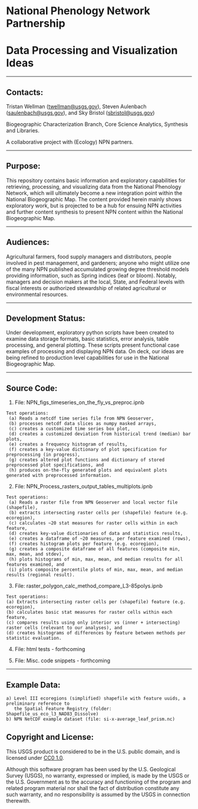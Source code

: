 National Phenology Network Partnership
=======================================
Data Processing and Visualization Ideas
=======================================


-----------
Contacts:
-----------
Tristan Wellman (twellman@usgs.gov), Steven Aulenbach (saulenbach@usgs.gov), and Sky Bristol (sbristol@usgs.gov)

Biogeographic Characterization Branch, Core Science Analytics, Synthesis and Libraries.

A collaborative project with (Ecology) NPN partners.


-----------
Purpose:
-----------
 This repository contains basic information and exploratory capabilities for retrieving, processing, and visualizing data from the National Phenology Network, which will ultimately become a new integration point within the National Biogeographic Map. The content provided herein mainly shows exploratory work, but is projected to be a hub for ensuing NPN activities and further content synthesis to present NPN content within the National Biogeographic Map.


-----------
Audiences:
-----------
 Agricultural farmers, food supply managers and distributors, people involved in pest management, and gardeners; anyone who might utilize one of the many NPN published accumulated growing degree threshold models providing information, such as Spring indices (leaf or bloom). Notably, managers and decision makers at the local, State, and Federal levels with fiscal interests or authorized stewardship of related agricultural or environmental resources.


-----------
Development Status:
-------------------
Under development, exploratory python scripts have been created to examine data storage formats, basic statistics, error analysis, table processing, and general plotting. These scripts present functional case examples of processing and displaying NPN data. On deck, our ideas are being refined to production level capabilities for use in the National Biogeographic Map.


-----------
Source Code:
--------------
  1) File: NPN_figs_timeseries_on_the_fly_vs_preproc.ipnb

    Test operations:
     (a) Reads a netcdf time series file from NPN Geoserver,
     (b) processes netcdf data slices as numpy masked arrays,
     (c) creates a customized time series box plot,
     (d) creates a customized deviation from historical trend (median) bar plots,
     (e) creates a frequency histogram of results,
     (f) creates a key-value dictionary of plot specification for preprocessing (in progress),
     (g) creates altered plot functions and dictionary of stored preprocessed plot specifications, and
     (h) produces on-the-fly generated plots and equivalent plots generated with preprocessed information.

  2) File: NPN_Process_rasters_output_tables_multiplots.ipnb

    Test operations:
     (a) Reads a raster file from NPN Geoserver and local vector file (shapefile),
     (b) extracts intersecting raster cells per (shapefile) feature (e.g. ecoregion),
     (c) calculates ~20 stat measures for raster cells within in each feature,
     (d) creates key-value dictionaries of data and statistics results,
     (e) creates a dataframe of ~20 measures, per feature examined (rows),
     (f) creates histogram plots per feature (e.g. ecoregion),
     (g) creates a composite dataframe of all features (composite min, max, mean, and stdev),
     (h) plots histograms of min, max, mean, and median results for all features examined, and
     (i) plots composite percentile plots of min, max, mean, and median results (regional result).

  3) File: raster_polygon_calc_method_compare_L3-85polys.ipnb

    Test operations:
    (a) Extracts intersecting raster cells per (shapefile) feature (e.g. ecoregion),
    (b) calculates basic stat measures for raster cells within each feature,
    (c) compares results using only interior vs (inner + intersecting) raster cells (relevant to our analyses), and
    (d) creates histograms of differences by feature between methods per statistic evaluation.

  4) File: html tests - forthcoming

  5) File: Misc. code snippets - forthcoming

-----------
Example Data:
--------------
    a) Level III ecoregions (simplified) shapefile with feature uuids, a preliminary reference to  
       the Spatial Feature Registry (folder: Shapefile_us_eco_l3_NAD83_Dissolve)
    b) NPN NetCDF example dataset (file: si-x-average_leaf_prism.nc)


Copyright and License:
---------------------
This USGS product is considered to be in the U.S. public domain, and is licensed under
[CC0 1.0](https://creativecommons.org/publicdomain/zero/1.0/).

Although this software program has been used by the U.S. Geological Survey (USGS), no warranty, expressed or implied,
is made by the USGS or the U.S. Government as to the accuracy and functioning of the program and related program
material nor shall the fact of distribution constitute any such warranty, and no responsibility is assumed by the
USGS in connection therewith.
